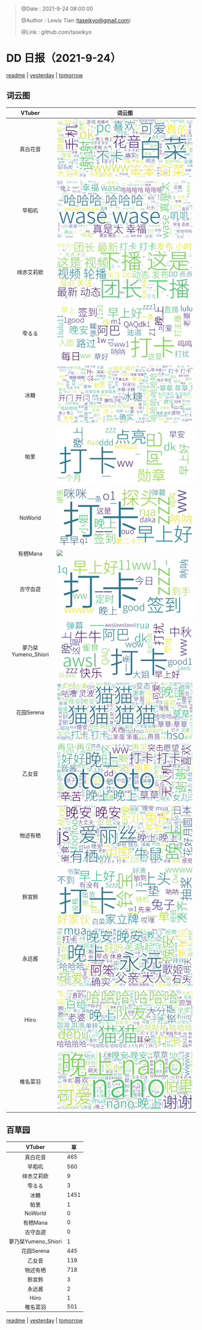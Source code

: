 > @Date    : 2021-9-24 08:00:00
>
> @Author  : Lewis Tian (taseikyo@gmail.com)
>
> @Link    : github.com/taseikyo

# DD 日报（2021-9-24）

[readme](../README.md) | [yesterday](2021-9-23.md) | [tomorrow](2021-9-25.md)

## 词云图

|VTuber|词云图|
|:-:|-|
|真白花音|![](../../images/daily/21402309_2021-9-24_purge_wordcloud.png)|
|早稻叽|![](../../images/daily/41682_2021-9-24_purge_wordcloud.png)|
|绯赤艾莉欧|![](../../images/daily/21396545_2021-9-24_purge_wordcloud.png)|
|雫るる|![](../../images/daily/21013446_2021-9-24_purge_wordcloud.png)|
|冰糖|![](../../images/daily/876396_2021-9-24_purge_wordcloud.png)|
|帕里|![](../../images/daily/4895312_2021-9-24_purge_wordcloud.png)|
|NoWorld|![](../../images/daily/21448649_2021-9-24_purge_wordcloud.png)|
|有栖Mana|![](../../images/daily/6542258_2021-9-24_purge_wordcloud.png)|
|古守血遊|![](../../images/daily/8725120_2021-9-24_purge_wordcloud.png)|
|夢乃栞Yumeno_Shiori|![](../../images/daily/14052636_2021-9-24_purge_wordcloud.png)|
|花园Serena|![](../../images/daily/14327465_2021-9-24_purge_wordcloud.png)|
|乙女音|![](../../images/daily/21320551_2021-9-24_purge_wordcloud.png)|
|物述有栖|![](../../images/daily/21449083_2021-9-24_purge_wordcloud.png)|
|鈴宮鈴|![](../../images/daily/21685677_2021-9-24_purge_wordcloud.png)|
|永远酱|![](../../images/daily/21701071_2021-9-24_purge_wordcloud.png)|
|Hiiro|![](../../images/daily/21919321_2021-9-24_purge_wordcloud.png)|
|椎名菜羽|![](../../images/daily/22347054_2021-9-24_purge_wordcloud.png)|

## 百草园

|VTuber|草|
|:-:|-|
|真白花音|465|
|早稻叽|560|
|绯赤艾莉欧|9|
|雫るる|3|
|冰糖|1451|
|帕里|1|
|NoWorld|0|
|有栖Mana|0|
|古守血遊|0|
|夢乃栞Yumeno_Shiori|1|
|花园Serena|445|
|乙女音|119|
|物述有栖|718|
|鈴宮鈴|3|
|永远酱|2|
|Hiiro|1|
|椎名菜羽|501|

[readme](../README.md) | [yesterday](2021-9-23.md) | [tomorrow](2021-9-25.md)
